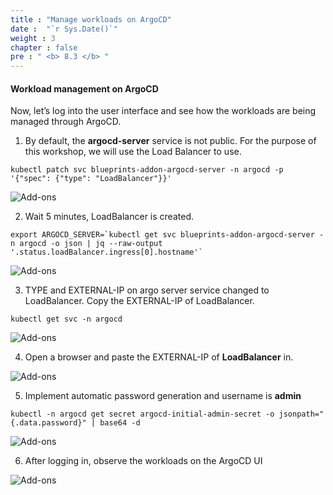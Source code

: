 ```yaml
---
title : "Manage workloads on ArgoCD"
date :  "`r Sys.Date()`" 
weight : 3 
chapter : false
pre : " <b> 8.3 </b> "
---
```


#### Workload management on ArgoCD

Now, let’s log into the user interface and see how the workloads are being managed through ArgoCD.

1.  By default, the **argocd-server** service is not public. For the purpose of this workshop, we will use the Load Balancer to use.

```
kubectl patch svc blueprints-addon-argocd-server -n argocd -p '{"spec": {"type": "LoadBalancer"}}'
```

![Add-ons](/images/8.2-Manage/0001.png?featherlight=false&width=90pc)

2.  Wait 5 minutes, LoadBalancer is created.

```
export ARGOCD_SERVER=`kubectl get svc blueprints-addon-argocd-server -n argocd -o json | jq --raw-output '.status.loadBalancer.ingress[0].hostname'`
```

![Add-ons](/images/8.2-Manage/0002.png?featherlight=false&width=90pc)

3.  TYPE and EXTERNAL-IP on argo server service changed to LoadBalancer. Copy the EXTERNAL-IP of LoadBalancer.

```
kubectl get svc -n argocd
```

![Add-ons](/images/8.2-Manage/0003.png?featherlight=false&width=90pc)

4.  Open a browser and paste the EXTERNAL-IP of **LoadBalancer** in.

![Add-ons](/images/8.2-Manage/0004.png?featherlight=false&width=90pc)

5.  Implement automatic password generation and username is **admin**

```
kubectl -n argocd get secret argocd-initial-admin-secret -o jsonpath="{.data.password}" | base64 -d
```

![Add-ons](/images/8.2-Manage/0005.png?featherlight=false&width=90pc)

6.  After logging in, observe the workloads on the ArgoCD UI

![Add-ons](/images/8.2-Manage/0006.png?featherlight=false&width=90pc)